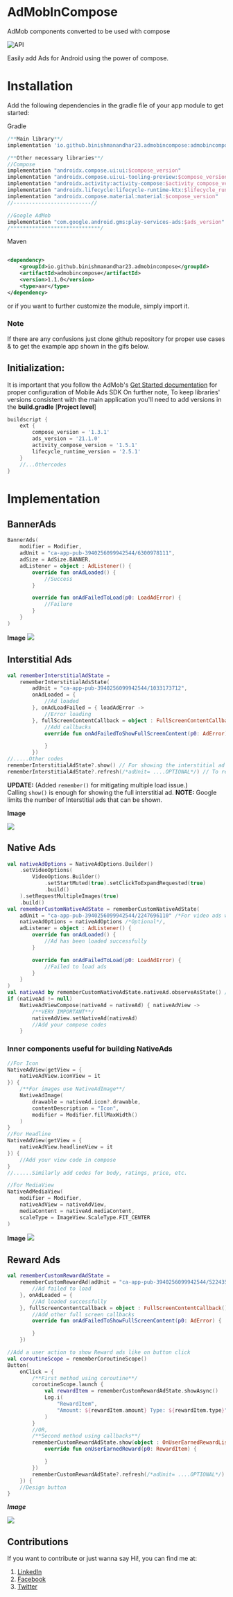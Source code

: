 # AdMobInCompose

AdMob components converted to be used with compose

![API](https://img.shields.io/badge/API-21%2B-brightgreen.svg)

Easily add Ads for Android using the power of compose.

# Installation

Add the following dependencies in the gradle file of your app module to get started:

Gradle

```groovy
/**Main library**/
implementation 'io.github.binishmanandhar23.admobincompose:admobincompose:1.1.0'

/**Other necessary libraries**/
//Compose
implementation "androidx.compose.ui:ui:$compose_version"
implementation "androidx.compose.ui:ui-tooling-preview:$compose_version"
implementation "androidx.activity:activity-compose:$activity_compose_version"
implementation "androidx.lifecycle:lifecycle-runtime-ktx:$lifecycle_runtime_version"
implementation "androidx.compose.material:material:$compose_version"
//-------------------------//

//Google AdMob
implementation "com.google.android.gms:play-services-ads:$ads_version"
/*****************************/
```

Maven

```xml

<dependency>
    <groupId>io.github.binishmanandhar23.admobincompose</groupId>
    <artifactId>admobincompose</artifactId>
    <version>1.1.0</version>
    <type>aar</type>
</dependency>
```

or if you want to further customize the module, simply import it.

### Note

If there are any confusions just clone github repository for proper use cases & to get the example
app shown in the gifs below.

## Initialization:

It is important that you follow the
AdMob's [Get Started documentation](https://developers.google.com/admob/android/quick-start) for
proper configuration of Mobile Ads SDK On further note, To keep libraries' versions consistent
with the main application you'll need to add versions in the **build.gradle** [**Project level**]

```groovy
buildscript {
    ext {
        compose_version = '1.3.1'
        ads_version = '21.1.0'
        activity_compose_version = '1.5.1'
        lifecycle_runtime_version = '2.5.1'
    }
    //...Othercodes
}
```

# Implementation

## BannerAds

```kotlin
BannerAds(
    modifier = Modifier,
    adUnit = "ca-app-pub-3940256099942544/6300978111",
    adSize = AdSize.BANNER,
    adListener = object : AdListener() {
        override fun onAdLoaded() {
            //Success
        }

        override fun onAdFailedToLoad(p0: LoadAdError) {
            //Failure
        }
    }
)
```
**Image**
![](https://i.imgur.com/6wbX6Hs.jpg)

## Interstitial Ads

```kotlin
val rememberInterstitialAdState =
    rememberInterstitialAdsState(
        adUnit = "ca-app-pub-3940256099942544/1033173712",
        onAdLoaded = {
            //Ad loaded
        }, onAdLoadFailed = { loadAdError ->
            //Error loading
        }, fullScreenContentCallback = object : FullScreenContentCallback() {
            //Add callbacks
            override fun onAdFailedToShowFullScreenContent(p0: AdError) {

            }
        })
//.....Other codes
rememberInterstitialAdState?.show() // For showing the interstitial ad
rememberInterstitialAdState?.refresh(/*adUnit= ....OPTIONAL*/) // To refresh the ad with the same or new adUnit
```
**UPDATE:** (Added `remember()` for mitigating multiple load issue.)  
Calling `show()` is enough for showing the full interstitial ad.
**NOTE:** Google limits the number of Interstitial ads that can be shown.

**Image**

![](https://i.imgur.com/jiJ3Pea.gif)

## Native Ads

```kotlin
val nativeAdOptions = NativeAdOptions.Builder()
    .setVideoOptions(
        VideoOptions.Builder()
            .setStartMuted(true).setClickToExpandRequested(true)
            .build()
    ).setRequestMultipleImages(true)
    .build()
val rememberCustomNativeAdState = rememberCustomNativeAdState(
    adUnit = "ca-app-pub-3940256099942544/2247696110" /*For video ads we need to setup test device configuration*/,
    nativeAdOptions = nativeAdOptions /*Optional*/,
    adListener = object : AdListener() {
        override fun onAdLoaded() {
            //Ad has been loaded successfully
        }

        override fun onAdFailedToLoad(p0: LoadAdError) {
            //Failed to load ads
        }
    }
)
val nativeAd by rememberCustomNativeAdState.nativeAd.observeAsState() //Getting NativeAd object using observe
if (nativeAd != null)
    NativeAdViewCompose(nativeAd = nativeAd) { nativeAdView ->
        /**VERY IMPORTANT**/
        nativeAdView.setNativeAd(nativeAd)
        //Add your compose codes
    }
```

### Inner components useful for building NativeAds

```kotlin
//For Icon
NativeAdView(getView = {
    nativeAdView.iconView = it
}) {
    /**For images use NativeAdImage**/
    NativeAdImage(
        drawable = nativeAd.icon?.drawable,
        contentDescription = "Icon",
        modifier = Modifier.fillMaxWidth()
    )
}
//For Headline
NativeAdView(getView = {
    nativeAdView.headlineView = it
}) {
    //Add your view code in compose
}
//......Similarly add codes for body, ratings, price, etc.

//For MediaView
NativeAdMediaView(
    modifier = Modifier,
    nativeAdView = nativeAdView,
    mediaContent = nativeAd.mediaContent,
    scaleType = ImageView.ScaleType.FIT_CENTER
)
```
**Image**
![](https://i.imgur.com/87MWyoH.jpg)


## Reward Ads

```kotlin
val rememberCustomRewardAdState =
    rememberCustomRewardAd(adUnit = "ca-app-pub-3940256099942544/5224354917", onAdFailedToLoad = {
        //Ad failed to load
    }, onAdLoaded = {
        //Ad loaded successfully
    }, fullScreenContentCallback = object : FullScreenContentCallback() {
        //Add other full screen callbacks
        override fun onAdFailedToShowFullScreenContent(p0: AdError) {

        }
    })

//Add a user action to show Reward ads like on button click
val coroutineScope = rememberCoroutineScope()
Button(
    onClick = {
        /**First method using coroutine**/
        coroutineScope.launch {
            val rewardItem = rememberCustomRewardAdState.showAsync()
            Log.i(
                "RewardItem",
                "Amount: ${rewardItem.amount} Type: ${rewardItem.type}"
            )
        }
        //OR,
        /**Second method using callbacks**/
        rememberCustomRewardAdState.show(object : OnUserEarnedRewardListener {
            override fun onUserEarnedReward(p0: RewardItem) {

            }
        })
        rememberCustomRewardAdState?.refresh(/*adUnit= ....OPTIONAL*/) // To refresh the ad with the same or new adUnit
    }) {
    //Design button
}
```
***Image***

![](https://i.imgur.com/P0YSZKn.gif)

## Contributions

If you want to contribute or just wanna say Hi!, you can find me at:

1. [LinkedIn](https://www.linkedin.com/in/binish-manandhar-3136621b2/)
2. [Facebook](https://www.facebook.com/binish.manandhar)
3. [Twitter](https://twitter.com/NotBinish)


